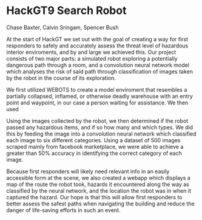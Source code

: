 # HackGT9 Search Robot
Chase Baxter, Calvin Sringam, Spencer Bush

At the start of HackGT we set out with the goal of creating a way for first responders to safely and accurately assess the threat level of hazardous interior enviroments, and by and large we achieved this. Our project consists of two major parts: a simulated robot exploring a potentially dangerous path through a room, and a convolution neural network model which analyses the risk of said path through classification of images taken by the robot in the course of its exploration. 

We first utilized WEBOTS to create a model enviroment that resembles a partially collapsed, inflamed, or otherwise deadly warehouse with an entry point and waypoint, in our case a person waiting for assistance. We then used 

Using the images collected by the robot, we then determined if the robot passed any hazardous items, and if so how many and which types. We did this by feeding the image into a convolution neural network which classified each image to six different categories. Using a dataset of 500 images scraped mainly from facebook marketplace, we were able to achieve a greater than 50% accuracy in identifying the correct category of each image. 

Because first responders will likely need relevant info in an easily accessible form at the scene, we also created a webapp which displays a map of the route the robot took, hazards it encountered along the way as classified by the neural network, and the location the robot was in when it captured the hazard. Our hope is that this will allow first responders to better assess the safest paths when navigating the building and reduce the danger of life-saving efforts in such an event.
